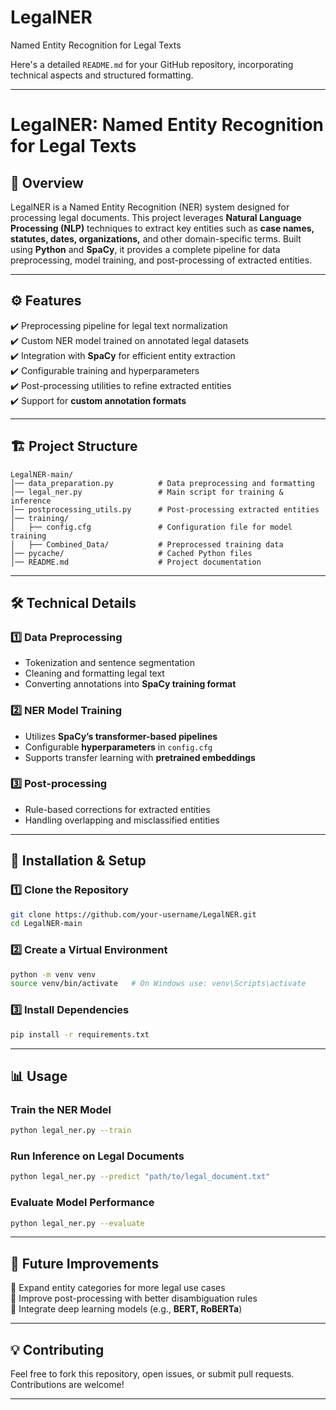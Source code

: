 # LegalNER
Named Entity Recognition for Legal Texts

Here's a detailed `README.md` for your GitHub repository, incorporating technical aspects and structured formatting.  

---

# **LegalNER: Named Entity Recognition for Legal Texts**  

## 📌 **Overview**  
LegalNER is a Named Entity Recognition (NER) system designed for processing legal documents. This project leverages **Natural Language Processing (NLP)** techniques to extract key entities such as **case names, statutes, dates, organizations,** and other domain-specific terms. Built using **Python** and **SpaCy**, it provides a complete pipeline for data preprocessing, model training, and post-processing of extracted entities.  

---

## ⚙️ **Features**  
✔️ Preprocessing pipeline for legal text normalization  
✔️ Custom NER model trained on annotated legal datasets  
✔️ Integration with **SpaCy** for efficient entity extraction  
✔️ Configurable training and hyperparameters  
✔️ Post-processing utilities to refine extracted entities  
✔️ Support for **custom annotation formats**  

---

## 🏗 **Project Structure**  
```
LegalNER-main/
│── data_preparation.py          # Data preprocessing and formatting
│── legal_ner.py                 # Main script for training & inference
│── postprocessing_utils.py      # Post-processing extracted entities
│── training/
│   ├── config.cfg               # Configuration file for model training
│   ├── Combined_Data/           # Preprocessed training data
│── pycache/                     # Cached Python files
│── README.md                    # Project documentation
```

---

## 🛠 **Technical Details**  
### 1️⃣ **Data Preprocessing**  
- Tokenization and sentence segmentation  
- Cleaning and formatting legal text  
- Converting annotations into **SpaCy training format**  

### 2️⃣ **NER Model Training**  
- Utilizes **SpaCy’s transformer-based pipelines**  
- Configurable **hyperparameters** in `config.cfg`  
- Supports transfer learning with **pretrained embeddings**  

### 3️⃣ **Post-processing**  
- Rule-based corrections for extracted entities  
- Handling overlapping and misclassified entities  

---

## 🚀 **Installation & Setup**  

### **1️⃣ Clone the Repository**  
```bash
git clone https://github.com/your-username/LegalNER.git
cd LegalNER-main
```

### **2️⃣ Create a Virtual Environment**  
```bash
python -m venv venv
source venv/bin/activate   # On Windows use: venv\Scripts\activate
```

### **3️⃣ Install Dependencies**  
```bash
pip install -r requirements.txt
```

---

## 📊 **Usage**  

### **Train the NER Model**  
```bash
python legal_ner.py --train
```

### **Run Inference on Legal Documents**  
```bash
python legal_ner.py --predict "path/to/legal_document.txt"
```

### **Evaluate Model Performance**  
```bash
python legal_ner.py --evaluate
```

---

## 📌 **Future Improvements**  
🔹 Expand entity categories for more legal use cases  
🔹 Improve post-processing with better disambiguation rules  
🔹 Integrate deep learning models (e.g., **BERT, RoBERTa**)  

---

## 💡 **Contributing**  
Feel free to fork this repository, open issues, or submit pull requests. Contributions are welcome!  

---

